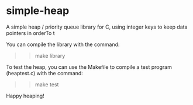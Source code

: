 # simple-heap
A simple heap / priority queue library for C, using integer keys to keep data pointers in orderTo t

You can compile the library with the command:
  >> make library


To test the heap, you can use the Makefile to compile a test program (heaptest.c) with the command:

  >> make test

Happy heaping!
